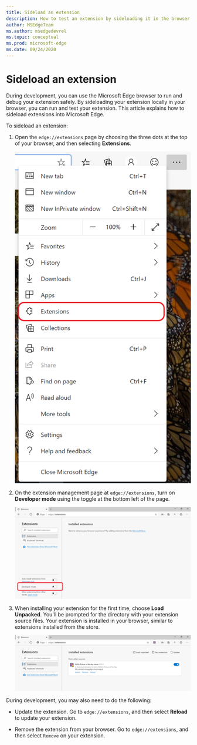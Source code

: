```yaml
---
title: Sideload an extension
description: How to test an extension by sideloading it in the browser.
author: MSEdgeTeam
ms.author: msedgedevrel
ms.topic: conceptual
ms.prod: microsoft-edge
ms.date: 09/24/2020
---
```

# Sideload an extension

During development, you can use the Microsoft Edge browser to run and debug your extension safely.  By sideloading your extension locally in your browser, you can run and test your extension.  This article explains how to sideload extensions into Microsoft Edge.

To sideload an extension:

1. Open the `edge://extensions` page by choosing the three dots at the top of your browser, and then selecting **Extensions**.

   ![Opening the edge://extensions page.](./media/part1-threedots.png)

1. On the extension management page at `edge://extensions`, turn on **Developer mode** using the toggle at the bottom left of the page.

   ![Turning on Developer Mode.](./media/part1-developermode-toggle.png)

1. When installing your extension for the first time, choose **Load Unpacked**.  You'll be prompted for the directory with your extension source files.  Your extension is installed in your browser, similar to extensions installed from the store.

   ![Installed extensions page, showing a sideloaded extension.](./media/part1-installed-extension.png)

During development, you may also need to do the following:

* Update the extension.  Go to `edge://extensions`, and then select **Reload** to update your extension.

* Remove the extension from your browser.  Go to `edge://extensions`, and then select `Remove` on your extension.
